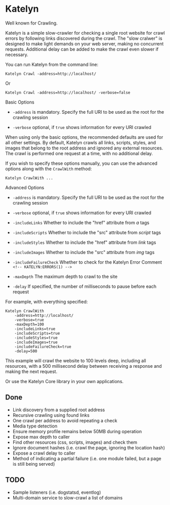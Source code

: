 # Katelyn

Well known for Crawling.

Katelyn is a simple slow-crawler for checking a single root website for crawl errors by following links discovered during the crawl.
The "slow cralwer" is designed to make light demands on your web server, making no concurrent requests. Additional delay can be added 
to make the crawl even slower if necessary.

You can run Katelyn from the command line:

    Katelyn Crawl -address=http://localhost/

Or

    Katelyn Crawl -address=http://localhost/ -verbose=false

Basic Options

 - `-address` is mandatory. Specify the full URI to be used as the root for the crawling session

 - `-verbose` optional, if `true` shows information for every URI crawled

When using only the basic options, the recommended defaults are used for all other settings.
By default, Katelyn crawls all links, scripts, styles, and images that belong to the root
address and ignored any external resources. The crawl is performed one request at a time, with
no additional delay.

If you wish to specify these options manually, you can use the advanced options along with the `CrawlWith` method:

    Katelyn CrawlWith ...

Advanced Options

 - `-address` is mandatory. Specify the full URI to be used as the root for the crawling session

 - `-verbose` optional, if `true` shows information for every URI crawled

 - `-includeLinks` Whether to include the "href" attribute from _a_ tags

 - `-includeScripts` Whether to include the "src" attribute from _script_ tags

 - `-includeStyles` Whether to include the "href" attribute from _link_ tags

 - `-includeImages` Whether to include the "src" attribute from _img_ tags
 
 - `-includeFailureCheck` Whether to check for the Katelyn Error Comment `<!-- KATELYN:ERRORS(1) -->`

 - `-maxDepth` The maximum depth to crawl to the site

 - `-delay` If specified, the number of milliseconds to pause before each request

For example, with everything specified:

    Katelyn CrawlWith
        -address=http://localhost/ 
        -verbose=true
        -maxDepth=100
        -includeLinks=true
        -includeScripts=true 
        -includeStyles=true 
        -includeImages=true
        -includeFailureCheck=true
        -delay=500

This example will crawl the website to 100 levels deep, including all resources, 
with a 500 millisecond delay between receiving a response and making the next request.

Or use the Katelyn Core library in your own applications.

## Done

 - Link discovery from a supplied root address
 - Recursive crawling using found links
 - One crawl per address to avoid repeating a check
 - Media type detection
 - Ensure memory profile remains below 50MB during operation
 - Expose max depth to caller
 - Find other resources (css, scripts, images) and check them
 - Ignore document hashes (i.e. crawl the page, ignoring the location hash)
 - Expose a crawl delay to caller
 - Method of indicating a partial failure (i.e. one module failed, but a page is still being served)

## TODO

 - Sample listeners (i.e. dogstatsd, eventlog)
 - Multi-domain service to slow-crawl a list of domains
